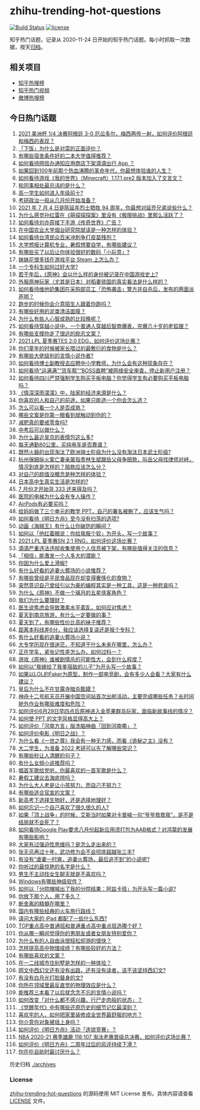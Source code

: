 # zhihu-trending-hot-questions

[![Build Status](https://github.com/justjavac/zhihu-trending-hot-questions/workflows/ci/badge.svg?branch=master)](https://github.com/justjavac/zhihu-trending-hot-questions/actions)
[![license](https://img.shields.io/github/license/justjavac/zhihu-trending-hot-questions)](https://github.com/justjavac/zhihu-trending-hot-questions/blob/master/LICENSE)

知乎热门话题，记录从 2020-11-24 日开始的知乎热门话题。每小时抓取一次数据，按天[归档](./archives)。

## 相关项目

- [知乎热搜榜](https://github.com/justjavac/zhihu-trending-top-search)
- [知乎热门视频](https://github.com/justjavac/zhihu-trending-hot-video)
- [微博热搜榜](https://github.com/justjavac/weibo-trending-hot-search)

## 今日热门话题

<!-- BEGIN -->
<!-- 最后更新时间 Mon Jul 05 2021 12:02:17 GMT+0800 (China Standard Time) -->

1. [2021 美洲杯 1/4 决赛阿根廷 3-0
   厄瓜多尔，梅西两传一射，如何评价阿根廷和梅西的表现？](https://www.zhihu.com/question/469925866)
2. [「下饭」为什么是对菜的正面评价？](https://www.zhihu.com/question/468067386)
3. [有哪些宿舍条件好的二本大学值得推荐？](https://www.zhihu.com/question/405920733)
4. [如何看待网信办通知应用商店下架滴滴出行 App ？](https://www.zhihu.com/question/470015739)
5. [如果回到100年前那个热血沸腾的革命年代，你最想体验谁的人生？](https://www.zhihu.com/question/460118166)
6. [如何看待游戏《我的世界》（Minecraft）1.17.1 pre2
   版本加入了文言文？](https://www.zhihu.com/question/469226186)
7. [和同事相处最忌讳的是什么？](https://www.zhihu.com/question/294492493)
8. [高一学生如何进入年级前十?](https://www.zhihu.com/question/426078063)
9. [考研政治一般从几月份开始准备？](https://www.zhihu.com/question/378053241)
10. [2021 年 7 月 4 日是陈延年烈士牺牲 94
    周年，你最想对延乔兄弟说些什么？](https://www.zhihu.com/question/469914836)
11. [为什么感觉孙红雷在《萌探探探案》里没有《极限挑战》里那么活跃了？](https://www.zhihu.com/question/467421033)
12. [如何看待刘亦菲接下手游《传奇世界》广告？](https://www.zhihu.com/question/469422532)
13. [在中国农业大学烟台研究院就读是一种怎样的体验？](https://www.zhihu.com/question/395900199)
14. [如何看待台湾民众百米冲刺争打疫苗残剂？](https://www.zhihu.com/question/469960214)
15. [大学想报计算机专业，暑假想要自学，有哪些建议？](https://www.zhihu.com/question/464771225)
16. [有哪些买了以后让你体验很好的数码「小玩意」?](https://www.zhihu.com/question/373192788)
17. [妹妹花很多钱在游戏平台 Steam 上怎么办？](https://www.zhihu.com/question/467965628)
18. [一个专科生如何过好大学?](https://www.zhihu.com/question/465577553)
19. [若干年后，《原神》会以什么样的身份被记录在中国游戏史上?](https://www.zhihu.com/question/469448582)
20. [外服原神玩家（尤其是日本）对稻妻锁国的真实看法是什么样的？](https://www.zhihu.com/question/469647926)
21. [如何看待维他奶集团在采购部员工「恐怖袭击」警方并自杀后，发布的两面派声明？](https://www.zhihu.com/question/469732478)
22. [跑步的时候你会介意陌生人跟着你跑吗？](https://www.zhihu.com/question/466187680)
23. [有哪些好用的泥类清洁面膜？](https://www.zhihu.com/question/40798375)
24. [为什么有些人心智成熟的比较晚呢？](https://www.zhihu.com/question/283077831)
25. [如何看待穿越小说中，一个普通人穿越后智商爆表，完爆几十岁的老狐狸？](https://www.zhihu.com/question/376857581)
26. [有哪些支撑你走了很远的励志文案？](https://www.zhihu.com/question/460253646)
27. [2021 LPL 夏季赛TES 2:0
    EDG，如何评价这场比赛？](https://www.zhihu.com/question/469986525)
28. [你们童年的时候被家长喂过的最敷衍的食物是什么？](https://www.zhihu.com/question/462844792)
29. [有哪些大佬级别的言情小说作者?](https://www.zhihu.com/question/323889571)
30. [如何看待博士副教授去应聘中小学教师，为什么会有这种现象存在？](https://www.zhihu.com/question/469006927)
31. [如何看待“运满满”“货车帮”“BOSS直聘”被网络安全审查，停止新用户注册？](https://www.zhihu.com/question/470104949)
32. [如何看待四川严禁强制学生购买平板电脑？你觉得学生有必要购买平板电脑吗？](https://www.zhihu.com/question/469907647)
33. [《情深深雨濛濛》中，陆家的经济来源是什么？](https://www.zhihu.com/question/54479741)
34. [你喜欢的人和自己的前途，如果只能选一个你会怎么选？](https://www.zhihu.com/question/469180114)
35. [怎么可以看一个人是否成熟？](https://www.zhihu.com/question/415808060)
36. [哪些文案是你第一眼看到就触动到你的？](https://www.zhihu.com/question/454171964)
37. [减肥真的要戒零食吗?](https://www.zhihu.com/question/468839689)
38. [中考后可以做什么？](https://www.zhihu.com/question/465877304)
39. [为什么最近吴京的表情包这么多?](https://www.zhihu.com/question/459051105)
40. [每天通勤80公里，买纯电车是否靠谱？](https://www.zhihu.com/question/468510743)
41. [既然火器的出现淘汰了欧洲骑士阶级为什么没有淘汰日本武士阶级?](https://www.zhihu.com/question/469293153)
42. [杭州保姆纵火案亡妻亲属指责林生斌跟岳父母争赔款，叫岳父母找律师对峙，情况到底是怎样的？赔款应该怎么分？](https://www.zhihu.com/question/469306984)
43. [对自己的颜值没概念是种怎样的体验？](https://www.zhihu.com/question/309262006)
44. [日本高中生真实生活是怎样的?](https://www.zhihu.com/question/358652855)
45. [7 月份才开始背 333 还来得及吗？](https://www.zhihu.com/question/405506994)
46. [医院的电梯为什么会有专人操作？](https://www.zhihu.com/question/275348817)
47. [AirPods有必要买吗？](https://www.zhihu.com/question/465884888)
48. [给妈妈做了三个单元的教学 PPT，自己的署名被删了，应该生气吗？](https://www.zhihu.com/question/466380653)
49. [如何看待《明日方舟》至今没有扫荡的选项?](https://www.zhihu.com/question/469337436)
50. [动画《海贼王》有什么让你破防的瞬间？](https://www.zhihu.com/question/466340998)
51. [如何以「他红着眼说：你给我服个软」为开头，写一个故事？](https://www.zhihu.com/question/460697101)
52. [2021 LPL 夏季赛SN 2:1 RNG，如何评价这场比赛？](https://www.zhihu.com/question/470013968)
53. [滴滴严重违法违规收集使用个人信息被下架，有哪些值得关注的信息？](https://www.zhihu.com/question/470016029)
54. [「相信」能激发一个人多大的潜能？](https://www.zhihu.com/question/469081139)
55. [你因为什么爱上滑板?](https://www.zhihu.com/question/435394228)
56. [有什么好看的追妻火葬场的小说推荐？](https://www.zhihu.com/question/463126197)
57. [有哪些曾经是平民食品现在却变得奢侈化的食物？](https://www.zhihu.com/question/468524945)
58. [突然意识自己曾经引以为豪的编程其实是一种工具，这是一种悲哀吗？](https://www.zhihu.com/question/469223256)
59. [为什么《原神》不做一个璃月的五星侠客角色？](https://www.zhihu.com/question/468594400)
60. [我们为什么要理财？](https://www.zhihu.com/question/24177177)
61. [医生说焦虑会导致激素水平紊乱，如何应对焦虑？](https://www.zhihu.com/question/469907164)
62. [夏天到南京旅游，有什么一定要做的事？](https://www.zhihu.com/question/469022675)
63. [夏天到了，有哪些性价比高的袜子推荐？](https://www.zhihu.com/question/453321741)
64. [距离本科线差6分，我应该选择复读还是报个专科？](https://www.zhihu.com/question/467517153)
65. [有什么好看的追妻火葬场小说？](https://www.zhihu.com/question/463891070)
66. [大专学历现在很迷茫，不知道干什么未来在哪里，怎么办？](https://www.zhihu.com/question/467003536)
67. [正在学车，紧张记性差怎么办，如何过科一？](https://www.zhihu.com/question/458621193)
68. [游戏《原神》谁被剧情杀的可能性大，会到什么程度？](https://www.zhihu.com/question/466856390)
69. [如何以“我嫁给了我爹宿敌的儿子”为开头写一个故事？](https://www.zhihu.com/question/425380931)
70. [如果以LOL的Faker为原型，制作一部电竞剧，会有多少人会看？大家有什么建议？](https://www.zhihu.com/question/467272877)
71. [皇后为什么不在甘露寺暗杀甄嬛？](https://www.zhihu.com/question/323782581)
72. [神舟十二号航天员开展中国空间站首次出舱活动，主要完成哪些任务？长时间舱外作业有哪些难度和危险？](https://www.zhihu.com/question/469911953)
73. [如何评价6月29日早四点后原神进入金苹果群岛玩家，面临新故事线的情况？](https://www.zhihu.com/question/468978856)
74. [如何使 PPT 的文字风格显得高大上？](https://www.zhihu.com/question/26104860)
75. [如何评价「河南方言」版洗脑神曲「回到河南嘞」？](https://www.zhihu.com/question/469090177)
76. [如何评价电影《明日之战》？](https://www.zhihu.com/question/469466765)
77. [为什么看《一世之尊》我会有一种无力感，而看《诡秘之主》没有？](https://www.zhihu.com/question/466875284)
78. [大二学生，为准备 2022 考研可以先了解哪些常识？](https://www.zhihu.com/question/400494597)
79. [有哪些秒让人清醒的句子？](https://www.zhihu.com/question/464766380)
80. [有什么女频小说推荐吗？](https://www.zhihu.com/question/457795893)
81. [唱首军歌给党听，你最喜欢的一首军歌是什么？](https://www.zhihu.com/question/469697834)
82. [暑假工建议去海底捞吗？](https://www.zhihu.com/question/398756321)
83. [为什么大人老是让小孩努力，而自己不努力？](https://www.zhihu.com/question/465729487)
84. [有哪些适合官宣的文案？](https://www.zhihu.com/question/436157838)
85. [新高考下选择生物好，还是选择地理好？](https://www.zhihu.com/question/463643144)
86. [如何忘记一个自己喜欢了很久很久的人?](https://www.zhihu.com/question/468233405)
87. [如果「顶上战争」的时候，艾斯当时如果对卡普喊一句“爷爷救救我”，是不是结局就不会死了？](https://www.zhihu.com/question/275781764)
88. [如何看待Google
    Play要求八月份起新应用须打包为AAB格式？对鸿蒙的发展有哪些影响？](https://www.zhihu.com/question/469588431)
89. [大家有过强迫性思维吗？是怎么走出来的？](https://www.zhihu.com/question/400662217)
90. [张无忌再过十年，武功修为会不会彻底超越张三丰?](https://www.zhihu.com/question/458327600)
91. [有没有“虐妻一时爽，追妻火葬场，最后追不到”的小说呢?](https://www.zhihu.com/question/397071668)
92. [你听过的最惊艳的名字是什么？](https://www.zhihu.com/question/265694919)
93. [男生不主动找女生聊天就是不喜欢吗？](https://www.zhihu.com/question/428269881)
94. [Windows有哪些神级软件？](https://www.zhihu.com/question/465494790)
95. [如何以「分院帽喊出了我的分院结果：阿兹卡班」为开头写一篇小说?](https://www.zhihu.com/question/386972533)
96. [你放下那个人，用了多久？](https://www.zhihu.com/question/459105986)
97. [断舍离的精髓在哪里？](https://www.zhihu.com/question/25044125)
98. [国内有哪些经典的火车旅行路线？](https://www.zhihu.com/question/469093965)
99. [请问大家的 iPad 都配了一些什么东西?](https://www.zhihu.com/question/441947056)
100. [TOP重点高中普通班和普通重点高中重点班选哪个好？](https://www.zhihu.com/question/461031307)
101. [你从哪一瞬间觉得你的男朋友或者女朋友特别爱你？](https://www.zhihu.com/question/310415598)
102. [为什么有的人自由泳很轻松却游的很快？](https://www.zhihu.com/question/368523197)
103. [怎样提高高中物理成绩？有哪些较好的方法？](https://www.zhihu.com/question/20300295)
104. [有哪些喜欢的文案？](https://www.zhihu.com/question/460143596)
105. [在一二线城市住别墅是怎样的一种体验？](https://www.zhihu.com/question/350485995)
106. [网文中西幻文还有没有出路，还有没有读者，该不该坚持西幻文?](https://www.zhihu.com/question/469646044)
107. [有没有白月光打脸替身的文?](https://www.zhihu.com/question/459071698)
108. [你所在领域里最反直觉的物理效应是什么？](https://www.zhihu.com/question/466498607)
109. [能推荐三本看了以后就念念不忘的言情小说吗？](https://www.zhihu.com/question/420713607)
110. [如何改变「对什么都不感兴趣，行尸走肉般的状态」？](https://www.zhihu.com/question/31249796)
111. [《觉醒年代》中有哪些还原历史的细节记忆最深刻？](https://www.zhihu.com/question/451486276)
112. [喜欢宅的人，如何把家里装修成全世界最舒服的地方？](https://www.zhihu.com/question/35781319)
113. [你介意你对象被瑶上身吗？](https://www.zhihu.com/question/429956758)
114. [如何评价《明日方舟》活动「连锁竞赛」？](https://www.zhihu.com/question/469569572)
115. [NBA 2020-21 赛季雄鹿 118:107
     淘汰老鹰晋级总决赛，如何评价这场比赛？](https://www.zhihu.com/question/469901211)
116. [如何评价《明日方舟》二周年过后的风评持续下滑？](https://www.zhihu.com/question/469788139)
117. [你在吃自助时最讨厌什么？](https://www.zhihu.com/question/63212359)

<!-- END -->

历史归档 [./archives](./archives)

### License

[zhihu-trending-hot-questions](https://github.com/justjavac/zhihu-trending-hot-questions)
的源码使用 MIT License 发布。具体内容请查看 [LICENSE](./LICENSE) 文件。
